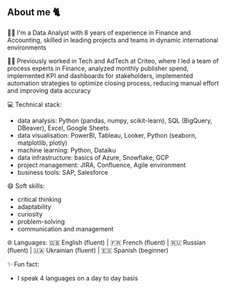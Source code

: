 ## About me 🐈

🐱‍🚀 I'm a Data Analyst with 8 years of experience in Finance and Accounting, skilled in leading projects and teams in dynamic international environments

👩‍💻 Previously worked in Tech and AdTech at Criteo, where I led a team of process experts in Finance, analyzed monthly publisher spend, implemented KPI and dashboards for stakeholders, implemented automation strategies to optimize closing process, reducing manual effort and improving data accuracy

💻 Technical stack: 
- data analysis: Python (pandas, numpy, scikit-learn), SQL (BigQuery, DBeaver), Excel, Google Sheets
- data visualisation: PowerBI, Tableau, Looker, Python (seaborn, matplotlib, plotly)
- machine learning: Python, Dataiku
- data infrastructure: basics of Azure, Snowflake, GCP
- project management: JIRA, Confluence, Agile environment
- business tools: SAP, Salesforce

😄 Soft skills:
- critical thinking
- adaptability
- curiosity
- problem-solving
- communication and management

🌐 Languages:
🇬🇧 English (fluent) | 🇫🇷 French (fluent) | 🇷🇺 Russian (fluent) | 🇺🇦 Ukrainian (fluent) | 🇪🇸 Spanish (beginner)

✨ Fun fact: 
- I speak 4 languages on a day to day basis
